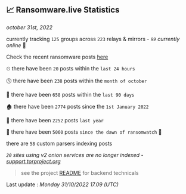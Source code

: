 
## 📈 Ransomware.live Statistics
_october 31st, 2022_

currently tracking `125` groups across `223` relays & mirrors - _`99` currently online_ 📡

Check the recent ransomware posts [here](https://www.ransomware.live/#/recentposts)


⏲ there have been `20` posts within the `last 24 hours`

🕓 there have been `238` posts within the `month of october`

📅 there have been `658` posts within the `last 90 days`

🏚 there have been `2774` posts since the `1st January 2022`

🚀 there have been `2252` posts `last year`

🦕 there have been `5060` posts `since the dawn of ransomwatch` 🐣

there are `58` custom parsers indexing posts

_`20` sites using v2 onion services are no longer indexed - [support.torproject.org](https://support.torproject.org/onionservices/v2-deprecation/)_

> see the project [README](https://github.com/jmousqueton/ransomwatch#readme) for backend technicals



Last update : _Monday 31/10/2022 17.09 (UTC)_

